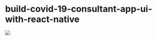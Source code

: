 # build-covid-19-consultant-app-ui-with-react-native

<div></div>

<image src='./assets/screenshots/Capture.PNG' />
